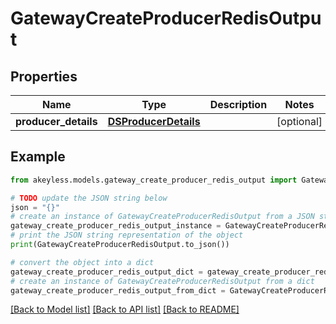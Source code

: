 # GatewayCreateProducerRedisOutput


## Properties

Name | Type | Description | Notes
------------ | ------------- | ------------- | -------------
**producer_details** | [**DSProducerDetails**](DSProducerDetails.md) |  | [optional] 

## Example

```python
from akeyless.models.gateway_create_producer_redis_output import GatewayCreateProducerRedisOutput

# TODO update the JSON string below
json = "{}"
# create an instance of GatewayCreateProducerRedisOutput from a JSON string
gateway_create_producer_redis_output_instance = GatewayCreateProducerRedisOutput.from_json(json)
# print the JSON string representation of the object
print(GatewayCreateProducerRedisOutput.to_json())

# convert the object into a dict
gateway_create_producer_redis_output_dict = gateway_create_producer_redis_output_instance.to_dict()
# create an instance of GatewayCreateProducerRedisOutput from a dict
gateway_create_producer_redis_output_from_dict = GatewayCreateProducerRedisOutput.from_dict(gateway_create_producer_redis_output_dict)
```
[[Back to Model list]](../README.md#documentation-for-models) [[Back to API list]](../README.md#documentation-for-api-endpoints) [[Back to README]](../README.md)


